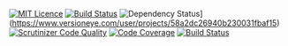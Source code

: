 [![MIT Licence](https://badges.frapsoft.com/os/mit/mit.svg?v=103)](https://opensource.org/licenses/mit-license.php)
[![Build Status](https://travis-ci.org/xprt64/code-analysis.svg?branch=master)](https://travis-ci.org/xprt64/code-analysis)
![Dependency Status](https://www.versioneye.com/user/projects/58a2dc26940b230031fbaf15/badge.svg?style=flat-square)](https://www.versioneye.com/user/projects/58a2dc26940b230031fbaf15)
[![Scrutinizer Code Quality](https://scrutinizer-ci.com/g/xprt64/code-analysis/badges/quality-score.png?b=master)](https://scrutinizer-ci.com/g/xprt64/code-analysis/?branch=master)
[![Code Coverage](https://scrutinizer-ci.com/g/xprt64/code-analysis/badges/coverage.png?b=master)](https://scrutinizer-ci.com/g/xprt64/code-analysis/?branch=master)
[![Build Status](https://scrutinizer-ci.com/g/xprt64/code-analysis/badges/build.png?b=master)](https://scrutinizer-ci.com/g/xprt64/code-analysis/build-status/master)